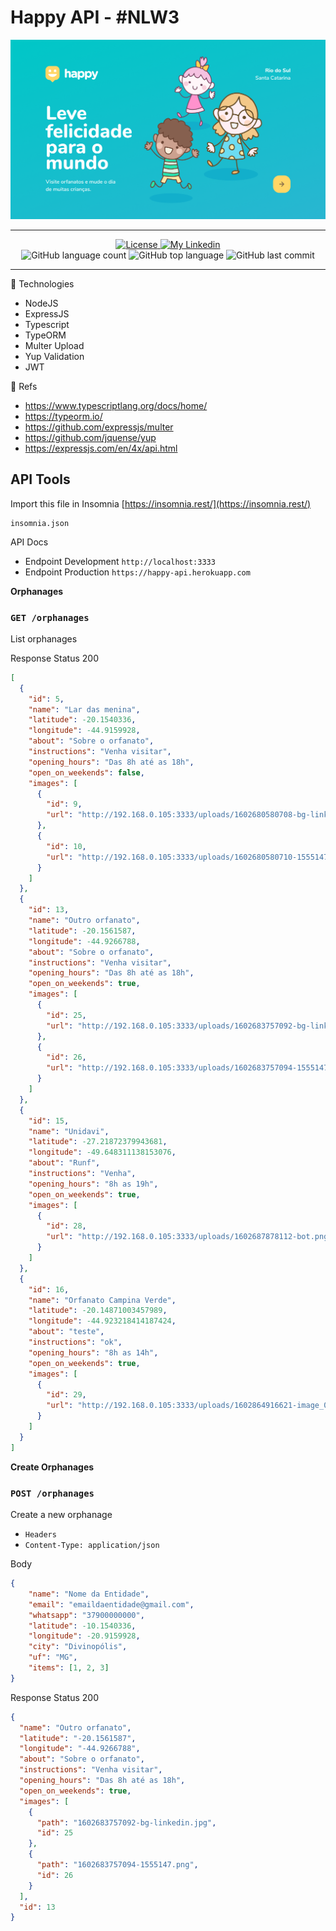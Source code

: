 # Happy API - #NLW3

![alt text](https://github.com/marciocamello/happy-backend/blob/master/layout.png)

---

<p align="center">
  <a href="LICENSE">
    <img alt="License" src="https://img.shields.io/badge/license-MIT-%23F8952D">
  </a>
  
  <a href="https://www.linkedin.com/in/marciocamello/">
    <img alt="My Linkedin" src="https://img.shields.io/badge/marciocamello-%230077B5?style=social&logo=linkedin">
  </a>

  <br />

  <img alt="GitHub language count" src="https://img.shields.io/github/languages/count/marciocamello/readme_maker">

  <img alt="GitHub top language" src="https://img.shields.io/github/languages/top/marciocamello/readme_maker">

  <img alt="GitHub last commit" src="https://img.shields.io/github/last-commit/marciocamello/readme_maker">
</p>

---

:rocket: Technologies

- NodeJS
- ExpressJS
- Typescript
- TypeORM  
- Multer Upload
- Yup Validation
- JWT

:blue_book: Refs

- https://www.typescriptlang.org/docs/home/
- https://typeorm.io/
- https://github.com/expressjs/multer
- https://github.com/jquense/yup
- https://expressjs.com/en/4x/api.html

## API Tools

Import this file in Insomnia
[https://insomnia.rest/](https://insomnia.rest/)

```shell script
insomnia.json
```

API Docs

- Endpoint Development `http://localhost:3333`
- Endpoint Production `https://happy-api.herokuapp.com`

**Orphanages**

### `GET /orphanages`    

List orphanages

Response
Status 200
```json
[
  {
    "id": 5,
    "name": "Lar das menina",
    "latitude": -20.1540336,
    "longitude": -44.9159928,
    "about": "Sobre o orfanato",
    "instructions": "Venha visitar",
    "opening_hours": "Das 8h até as 18h",
    "open_on_weekends": false,
    "images": [
      {
        "id": 9,
        "url": "http://192.168.0.105:3333/uploads/1602680580708-bg-linkedin.jpg"
      },
      {
        "id": 10,
        "url": "http://192.168.0.105:3333/uploads/1602680580710-1555147.png"
      }
    ]
  },
  {
    "id": 13,
    "name": "Outro orfanato",
    "latitude": -20.1561587,
    "longitude": -44.9266788,
    "about": "Sobre o orfanato",
    "instructions": "Venha visitar",
    "opening_hours": "Das 8h até as 18h",
    "open_on_weekends": true,
    "images": [
      {
        "id": 25,
        "url": "http://192.168.0.105:3333/uploads/1602683757092-bg-linkedin.jpg"
      },
      {
        "id": 26,
        "url": "http://192.168.0.105:3333/uploads/1602683757094-1555147.png"
      }
    ]
  },
  {
    "id": 15,
    "name": "Unidavi",
    "latitude": -27.21872379943681,
    "longitude": -49.648311138153076,
    "about": "Runf",
    "instructions": "Venha",
    "opening_hours": "8h as 19h",
    "open_on_weekends": true,
    "images": [
      {
        "id": 28,
        "url": "http://192.168.0.105:3333/uploads/1602687878112-bot.png"
      }
    ]
  },
  {
    "id": 16,
    "name": "Orfanato Campina Verde",
    "latitude": -20.14871003457989,
    "longitude": -44.923218414187424,
    "about": "teste",
    "instructions": "ok",
    "opening_hours": "8h as 14h",
    "open_on_weekends": true,
    "images": [
      {
        "id": 29,
        "url": "http://192.168.0.105:3333/uploads/1602864916621-image_0.jpg"
      }
    ]
  }
]
```

**Create Orphanages**

### `POST /orphanages`    

Create a new orphanage

  * `Headers`
  * `Content-Type: application/json`

Body
```json
{
	"name": "Nome da Entidade",
	"email": "emaildaentidade@gmail.com",
	"whatsapp": "37900000000",
	"latitude": -10.1540336,
	"longitude": -20.9159928,
	"city": "Divinopólis",
	"uf": "MG",
	"items": [1, 2, 3]
}
```

Response
Status 200
```json
{
  "name": "Outro orfanato",
  "latitude": "-20.1561587",
  "longitude": "-44.9266788",
  "about": "Sobre o orfanato",
  "instructions": "Venha visitar",
  "opening_hours": "Das 8h até as 18h",
  "open_on_weekends": true,
  "images": [
    {
      "path": "1602683757092-bg-linkedin.jpg",
      "id": 25
    },
    {
      "path": "1602683757094-1555147.png",
      "id": 26
    }
  ],
  "id": 13
}
```
